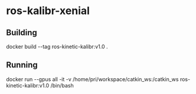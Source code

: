 # ros-kalibr-xenial
## Building
docker build --tag ros-kinetic-kalibr:v1.0 .

## Running
docker run --gpus all -it -v /home/pri/workspace/catkin_ws:/catkin_ws ros-kinetic-kalibr:v1.0 /bin/bash
